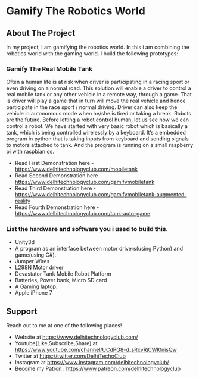 # Gamify The Robotics World
## About The Project

In my project, I am gamifying the robotics world. In this i am combining the robotics world with the gaming world. I build the following prototypes:

### Gamify The Real Mobile Tank
Often a human life is at risk when driver is participating in a racing sport or even driving on a normal road. This solution will enable a driver to control a real mobile tank or any other vehicle in a remote way, through a game. That is driver will play a game that in turn will move the real vehicle and hence participate in the race sport / normal driving. Driver can also keep the vehicle in autonomous mode when he/she is tired or taking a break.
Robots are the future. Before letting a robot control human, let us see how we can control a robot. We have started with very basic robot which is basically a tank, which is being controlled wirelessly by a keyboard. It’s a embedded program in python that is taking inputs from keyboard and sending signals to motors attached to tank. And the program is running on a small raspberry pi with raspbian os.
 * Read First Demonstration here - https://www.delhitechnologyclub.com/mobiletank
 * Read Second Demonstration here - https://www.delhitechnologyclub.com/gamifymobiletank
 * Read Third Demonstration here - https://www.delhitechnologyclub.com/gamifymobiletank-augmented-reality
 * Read Fourth Demonstration here - https://www.delhitechnologyclub.com/tank-auto-game

### List the hardware and software you i used to build this.
* Unity3d
* A program as an interface between motor drivers(using Python) and game(using C#).
* Jumper Wires
* L298N Motor driver
* Devastator Tank Mobile Robot Platform
* Batteries, Power bank, Micro SD card
* A Gaming laptop.
* Apple iPhone 7

## Support
Reach out to me at one of the following places!
* Website at https://www.delhitechnologyclub.com/
* Youtube(Like,Subscribe,Share) at https://www.youtube.com/channel/UCdPG8-d_sRxvRjCWl0nisQw
* Twitter at https://twitter.com/DelhiTechoClub
* Instagram at https://www.instagram.com/delhitechnologyclub/
* Become my Patron : https://www.patreon.com/delhitechnologyclub
